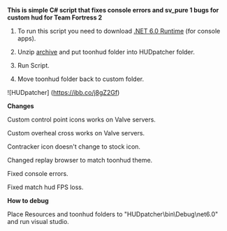 **This is simple C# script that fixes console errors and sv_pure 1 bugs for custom hud for Team Fortress 2**

1. To run this script you need to download [.NET 6.0 Runtime](https://dotnet.microsoft.com/en-us/download/dotnet/6.0/runtime) (for console apps).

2. Unzip [archive](https://github.com/Maurvick/ToonHUDPatcher/releases/download/1.0.0.2/HUDpatcher.zip) and put toonhud folder into HUDpatcher folder.

3. Run Script.

4. Move toonhud folder back to custom folder.

![HUDpatcher] (https://ibb.co/j8gZ2Gf)

**Changes**

Custom control point icons works on Valve servers.

Custom overheal cross works on Valve servers.

Contracker icon doesn't change to stock icon.

Changed replay browser to match toonhud theme.

Fixed console errors.

Fixed match hud FPS loss.

**How to debug**

Place Resources and toonhud folders to "HUDpatcher\bin\Debug\net6.0" and run visual studio.
